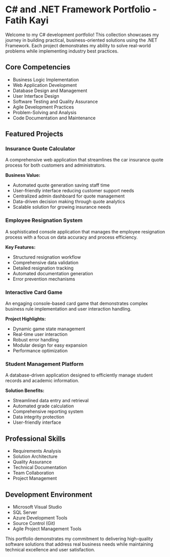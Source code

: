 # C# and .NET Framework Portfolio - Fatih Kayi

Welcome to my C# development portfolio! This collection showcases my journey in building practical, business-oriented solutions using the .NET Framework. Each project demonstrates my ability to solve real-world problems while implementing industry best practices.

## Core Competencies

- Business Logic Implementation
- Web Application Development
- Database Design and Management
- User Interface Design
- Software Testing and Quality Assurance
- Agile Development Practices
- Problem-Solving and Analysis
- Code Documentation and Maintenance

## Featured Projects

### Insurance Quote Calculator

A comprehensive web application that streamlines the car insurance quote process for both customers and administrators.

**Business Value:**
- Automated quote generation saving staff time
- User-friendly interface reducing customer support needs
- Centralized admin dashboard for quote management
- Data-driven decision making through quote analytics
- Scalable solution for growing insurance needs

### Employee Resignation System

A sophisticated console application that manages the employee resignation process with a focus on data accuracy and process efficiency.

**Key Features:**
- Structured resignation workflow
- Comprehensive data validation
- Detailed resignation tracking
- Automated documentation generation
- Error prevention mechanisms

### Interactive Card Game

An engaging console-based card game that demonstrates complex business rule implementation and user interaction handling.

**Project Highlights:**
- Dynamic game state management
- Real-time user interaction
- Robust error handling
- Modular design for easy expansion
- Performance optimization

### Student Management Platform

A database-driven application designed to efficiently manage student records and academic information.

**Solution Benefits:**
- Streamlined data entry and retrieval
- Automated grade calculation
- Comprehensive reporting system
- Data integrity protection
- User-friendly interface

## Professional Skills

- Requirements Analysis
- Solution Architecture
- Quality Assurance
- Technical Documentation
- Team Collaboration
- Project Management

## Development Environment

- Microsoft Visual Studio
- SQL Server
- Azure Development Tools
- Source Control (Git)
- Agile Project Management Tools

This portfolio demonstrates my commitment to delivering high-quality software solutions that address real business needs while maintaining technical excellence and user satisfaction.